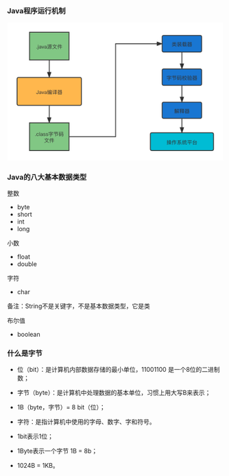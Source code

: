 ### Java程序运行机制

![Java程序运行机制](1.assets/Java程序运行机制.png)

### Java的八大基本数据类型

整数

- byte
- short
- int
- long

小数

- float
- double

字符

- char

备注：String不是关键字，不是基本数据类型，它是类

布尔值

- boolean

### 什么是字节

- 位（bit）：是计算机内部数据存储的最小单位，11001100 是一个8位的二进制数；
- 字节（byte）：是计算机中处理数据的基本单位，习惯上用大写B来表示；
- 1B（byte，字节）= 8 bit（位）；
- 字符：是指计算机中使用的字母、数字、字和符号。



- 1bit表示1位；
- 1Byte表示一个字节 1B = 8b；
- 1024B = 1KB。